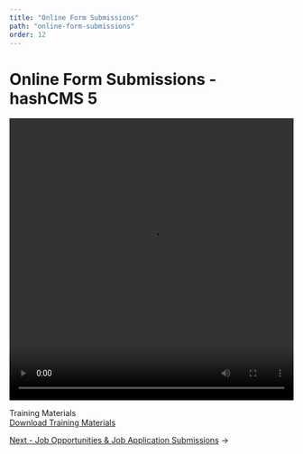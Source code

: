 ```yaml
---
title: "Online Form Submissions"
path: "online-form-submissions"
order: 12
---
```


# Online Form Submissions - hashCMS 5

 <video width="100%" height="500" controls>
  <source src="https://hash-media.s3.ap-southeast-1.amazonaws.com/training_videos/hashcms5/lessons/online_form_submission.mp4" type="video/mp4">
</video> 

Training Materials </br>
[Download Training Materials](https://hash-media.s3.ap-southeast-1.amazonaws.com/localcouncil_trainings/Training+Materials.zip "Download Training Materials")

[Next - Job Opportunities & Job Application Submissions](job-opportunities-and-applications.md) ->